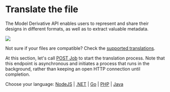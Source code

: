 # Translate the file

The Model Derivative API enables users to represent and share their designs in different formats, as well as to extract valuable metadata.

![](/_media/forge/md_diagram.png)

Not sure if your files are compatible? Check the [supported translations](https://developer.autodesk.com/en/docs/model-derivative/v2/overview/supported-translations/).

At this section, let's call [POST Job](https://developer.autodesk.com/en/docs/model-derivative/v2/reference/http/job-POST/) to start the translation process. Note that this endpoint is asynchronous and initiates a process that runs in the background, rather than keeping an open HTTP connection until completion. 

Choose your language: [NodeJS](modelderivative/translate/nodejs) | [.NET](modelderivative/translate/net) | [Go](modelderivative/translate/go) | [PHP](modelderivative/translate/php) | [Java](modelderivative/translate/java)

